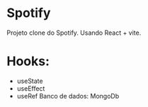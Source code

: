 # Spotify

Projeto clone do Spotify. Usando React + vite.

# Hooks:

* useState
* useEffect
* useRef
  Banco de dados:
  MongoDb
